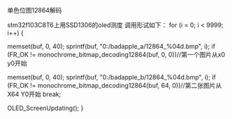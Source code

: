 
单色位图12864解码

stm32f103C8T6上用SSD1306的oled测度
调用形试如下：
for (i = 0; i < 9999; i++)
{

  memset(buf, 0, 40);
  sprintf(buf, "0:/badapple_a/12864_%04d.bmp", i);
  if (FR_OK != monochrome_bitmap_decoding12864(buf, 0, 0))//第一个图片从x0 y0开始


  memset(buf, 0, 40);
  sprintf(buf, "0:/badapple_b/12864_%04d.bmp", i);
  if (FR_OK != monochrome_bitmap_decoding12864(buf, 64, 0))//第二张图片从X64 Y0开始
  break;


  OLED_ScreenUpdating();
}
